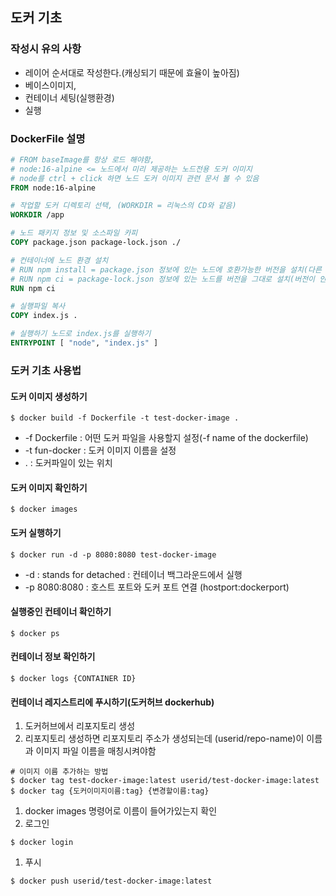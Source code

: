 ## 도커 기초
### 작성시 유의 사항
- 레이어 순서대로 작성한다.(캐싱되기 때문에 효율이 높아짐)
- 베이스이미지,
- 컨테이너 세팅(실행환경)
- 실행

### DockerFile 설명
```dockerfile
# FROM baseImage를 항상 로드 해야함,
# node:16-alpine <= 노드에서 미리 제공하는 노드전용 도커 이미지
# node를 ctrl + click 하면 노드 도커 이미지 관련 문서 볼 수 있음
FROM node:16-alpine 

# 작업할 도커 디렉토리 선택, (WORKDIR = 리눅스의 CD와 같음)
WORKDIR /app

# 노드 패키지 정보 및 소스파일 카피
COPY package.json package-lock.json ./

# 컨테이너에 노드 환경 설치
# RUN npm install = package.json 정보에 있는 노드에 호환가능한 버전을 설치(다른 버전으로 설치 될 수도 있음)
# RUN npm ci = package-lock.json 정보에 있는 노드를 버전을 그대로 설치(버전이 안바뀜)
RUN npm ci

# 실행파일 복사
COPY index.js .

# 실행하기 노드로 index.js를 실행하기
ENTRYPOINT [ "node", "index.js" ]
```

### 도커 기초 사용법

#### 도커 이미지 생성하기
```
$ docker build -f Dockerfile -t test-docker-image .
```
- -f Dockerfile : 어떤 도커 파일을 사용할지 설정(-f name of the dockerfile)
- -t fun-docker : 도커 이미지 이름을 설정
- . : 도커파일이 있는 위치

#### 도커 이미지 확인하기
```
$ docker images
```
#### 도커 실행하기
```
$ docker run -d -p 8080:8080 test-docker-image
```
- -d : stands for detached : 컨테이너 백그라운드에서 실행
- -p 8080:8080 : 호스트 포트와 도커 포트 연결 (hostport:dockerport)

#### 실행중인 컨테이너 확인하기
```
$ docker ps
```

#### 컨테이너 정보 확인하기
```
$ docker logs {CONTAINER ID}
```

#### 컨테이너 레지스트리에 푸시하기(도커허브 dockerhub)
1. 도커허브에서 리포지토리 생성
1. 리포지토리 생성하면 리포지토리 주소가 생성되는데 (userid/repo-name)이 이름과 이미지 파일 이름을 매칭시켜야함
```
# 이미지 이름 추가하는 방법
$ docker tag test-docker-image:latest userid/test-docker-image:latest
$ docker tag {도커이미지이름:tag} {변경할이름:tag}
```
1. docker images 명령어로 이름이 들어가있는지 확인
1. 로그인
```
$ docker login
```
1. 푸시
```
$ docker push userid/test-docker-image:latest
```